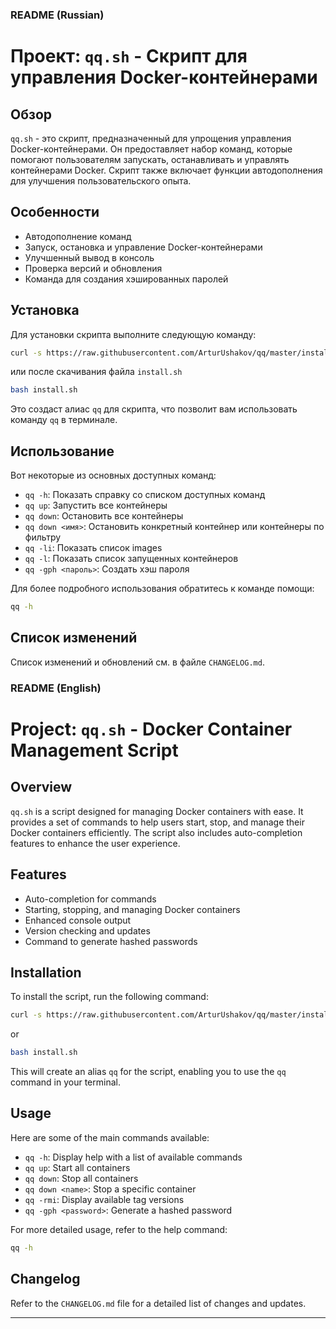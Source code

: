 ### README (Russian)

# Проект: `qq.sh` - Скрипт для управления Docker-контейнерами

## Обзор

`qq.sh` - это скрипт, предназначенный для упрощения управления Docker-контейнерами. Он предоставляет набор команд,
которые помогают пользователям запускать, останавливать и управлять контейнерами Docker. Скрипт также включает функции
автодополнения для улучшения пользовательского опыта.

## Особенности

- Автодополнение команд
- Запуск, остановка и управление Docker-контейнерами
- Улучшенный вывод в консоль
- Проверка версий и обновления
- Команда для создания хэшированных паролей

## Установка

Для установки скрипта выполните следующую команду:

```bash
curl -s https://raw.githubusercontent.com/ArturUshakov/qq/master/install.sh | bash
```

или после скачивания файла `install.sh`

```bash
bash install.sh
```

Это создаст алиас `qq` для скрипта, что позволит вам использовать команду `qq` в терминале.

## Использование

Вот некоторые из основных доступных команд:

- `qq -h`: Показать справку со списком доступных команд
- `qq up`: Запустить все контейнеры
- `qq down`: Остановить все контейнеры
- `qq down <имя>`: Остановить конкретный контейнер или контейнеры по фильтру
- `qq -li`: Показать список images
- `qq -l`:  Показать список запущенных контейнеров
- `qq -gph <пароль>`: Создать хэш пароля

Для более подробного использования обратитесь к команде помощи:

```bash
qq -h
```

## Список изменений

Список изменений и обновлений см. в файле `CHANGELOG.md`.

### README (English)

# Project: `qq.sh` - Docker Container Management Script

## Overview

`qq.sh` is a script designed for managing Docker containers with ease. It provides a set of commands to help users
start, stop, and manage their Docker containers efficiently. The script also includes auto-completion features to
enhance the user experience.

## Features

- Auto-completion for commands
- Starting, stopping, and managing Docker containers
- Enhanced console output
- Version checking and updates
- Command to generate hashed passwords

## Installation

To install the script, run the following command:

```bash
curl -s https://raw.githubusercontent.com/ArturUshakov/qq/master/install.sh | bash
```

or

```bash
bash install.sh
```

This will create an alias `qq` for the script, enabling you to use the `qq` command in your terminal.

## Usage

Here are some of the main commands available:

- `qq -h`: Display help with a list of available commands
- `qq up`: Start all containers
- `qq down`: Stop all containers
- `qq down <name>`: Stop a specific container
- `qq -rmi`: Display available tag versions
- `qq -gph <password>`: Generate a hashed password

For more detailed usage, refer to the help command:

```bash
qq -h
```

## Changelog

Refer to the `CHANGELOG.md` file for a detailed list of changes and updates.

---
